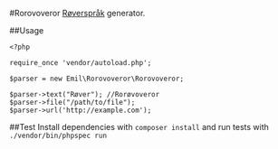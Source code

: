 #Rorovoveror
[Røverspråk](http://no.wikipedia.org/wiki/R%C3%B8verspr%C3%A5ket) generator.

##Usage

	<?php

	require_once 'vendor/autoload.php';

	$parser = new Emil\Rorovoveror\Rorovoveror;

	$parser->text("Røver"); //Rorøvoveror
	$parser->file("/path/to/file");
	$parser->url('http://example.com');

##Test
Install dependencies with `composer install` and run tests with `./vendor/bin/phpspec run`
